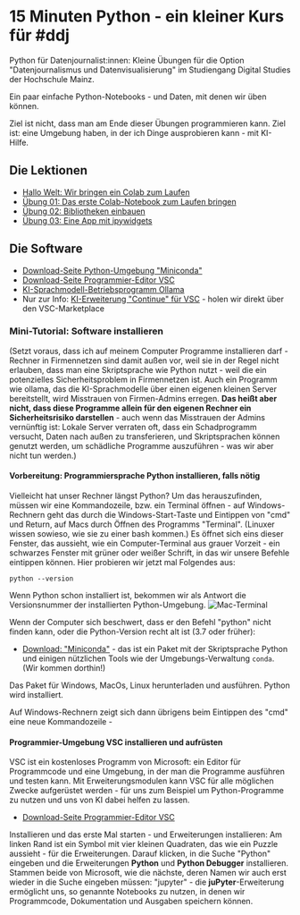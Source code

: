 # 15 Minuten Python - ein kleiner Kurs für #ddj

Python für Datenjournalist:innen: Kleine Übungen für die Option "Datenjournalismus und Datenvisualisierung" im Studiengang Digital Studies der Hochschule Mainz.

Ein paar einfache Python-Notebooks - und Daten, mit denen wir üben können. 

Ziel ist nicht, dass man am Ende dieser Übungen programmieren kann. Ziel ist: eine Umgebung haben, in der ich Dinge ausprobieren kann - mit KI-Hilfe. 

## Die Lektionen

* [Hallo Welt: Wir bringen ein Colab zum Laufen](00_gude_welt.ipynb)
* [Übung 01: Das erste Colab-Notebook zum Laufen bringen](01_erste_schritte.ipynb)
* [Übung 02: Bibliotheken einbauen](02_python_erweitern.ipynb)
* [Übung 03: Eine App mit ipywidgets](03_interaktive_widgets.ipynb)

## Die Software

* [Download-Seite Python-Umgebung "Miniconda"](https://docs.anaconda.com/free/miniconda/)
* [Download-Seite Programmier-Editor VSC](https://code.visualstudio.com/download)
* [KI-Sprachmodell-Betriebsprogramm Ollama](https://ollama.com/download)
* Nur zur Info: [KI-Erweiterung "Continue" für VSC](https://marketplace.visualstudio.com/items?itemName=Continue.continue) - holen wir direkt über den VSC-Marketplace

### Mini-Tutorial: Software installieren

(Setzt voraus, dass ich auf meinem Computer Programme installieren darf - Rechner in Firmennetzen sind damit außen vor, weil sie in der
Regel nicht erlauben, dass man eine Skriptsprache wie Python nutzt - weil die ein potenzielles Sicherheitsproblem in Firmennetzen ist. 
Auch ein Programm wie ollama, das die KI-Sprachmodelle über einen eigenen kleinen Server bereitstellt, wird Misstrauen von Firmen-Admins erregen. 
**Das heißt aber nicht, dass diese Programme allein für den eigenen Rechner ein Sicherheitsrisiko darstellen** - auch wenn das Misstrauen der
Admins vernünftig ist: Lokale Server verraten oft, dass ein Schadprogramm versucht, Daten nach außen zu transferieren, und Skriptsprachen 
können genutzt werden, um schädliche Programme auszuführen - was wir aber nicht tun werden.) 

#### Vorbereitung: Programmiersprache Python installieren, falls nötig

Vielleicht hat unser Rechner längst Python? Um das herauszufinden, müssen wir eine Kommandozeile, bzw. ein Terminal öffnen - auf Windows-Rechnern geht das durch die Windows-Start-Taste und Eintippen
von "cmd" und Return, auf Macs durch Öffnen des Programms "Terminal". (Linuxer wissen sowieso, wie sie zu einer bash kommen.) Es öffnet sich eins dieser Fenster, das aussieht, wie ein Computer-Terminal
aus grauer Vorzeit - ein schwarzes Fenster mit grüner oder weißer Schrift, in das wir unsere Befehle eintippen können. Hier probieren wir jetzt mal Folgendes aus: 

```python --version```

Wenn Python schon installiert ist, bekommen wir als Antwort die Versionsnummer der installierten Python-Umgebung.
![Mac-Terminal](./shell.png)

Wenn der Computer sich beschwert, dass er den Befehl "python" nicht finden kann, oder die Python-Version recht alt ist (3.7 oder früher): 

- [Download: "Miniconda"](https://docs.anaconda.com/free/miniconda/) - das  ist ein Paket mit der Skriptsprache
Python und einigen nützlichen Tools wie der Umgebungs-Verwaltung ```conda```. (Wir kommen dorthin!)

Das Paket für Windows, MacOs, Linux herunterladen und ausführen. Python wird installiert. 

Auf Windows-Rechnern zeigt sich dann übrigens beim Eintippen des "cmd" eine neue Kommandozeile - 

#### Programmier-Umgebung VSC installieren und aufrüsten

VSC ist ein kostenloses Programm von Microsoft: ein Editor für Programmcode und eine Umgebung, in der man die Programme ausführen und testen kann. Mit Erweiterungsmodulen kann VSC für alle 
möglichen Zwecke aufgerüstet werden - für uns zum Beispiel um Python-Programme zu nutzen und uns von KI dabei helfen zu lassen. 

* [Download-Seite Programmier-Editor VSC](https://code.visualstudio.com/download)

Installieren und das erste Mal starten - und Erweiterungen installieren: Am linken Rand ist ein Symbol mit vier kleinen Quadraten, das wie ein Puzzle aussieht - für die Erweiterungen. 
Darauf klicken, in die Suche "Python" eingeben und die Erweiterungen **Python** und **Python Debugger** installieren. Stammen beide von Microsoft, wie die nächste, deren Namen wir auch erst
wieder in die Suche eingeben müssen: "jupyter" - die **juPyter**-Erweiterung ermöglicht uns, so genannte Notebooks zu nutzen, in denen wir Programmcode, Dokumentation und Ausgaben speichern können. 

